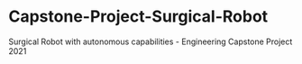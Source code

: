 # Capstone-Project-Surgical-Robot
Surgical Robot with autonomous capabilities - Engineering Capstone Project 2021 
